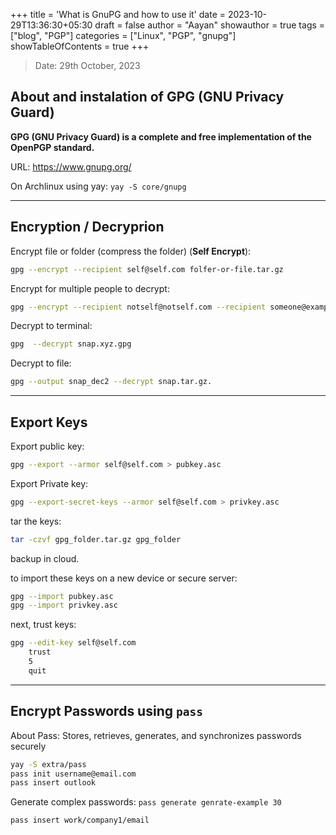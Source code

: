 +++
title = 'What is GnuPG and how to use it'
date = 2023-10-29T13:36:30+05:30
draft = false
author = "Aayan"
showauthor = true
tags = ["blog", "PGP"]
categories = ["Linux", "PGP", "gnupg"]
showTableOfContents = true
+++

> Date: 29th October, 2023

## About and instalation of GPG (GNU Privacy Guard)

**GPG (GNU Privacy Guard) is a complete and free implementation of the OpenPGP standard.**

URL: https://www.gnupg.org/

On Archlinux using yay: `yay -S core/gnupg`


---

## Encryption / Decryprion 

Encrypt file or folder (compress the folder) (**Self Encrypt**): 
```sh
gpg --encrypt --recipient self@self.com folfer-or-file.tar.gz
```

Encrypt for multiple people to decrypt: 
```sh
gpg --encrypt --recipient notself@notself.com --recipient someone@example.com xyz.txt
```

Decrypt to terminal: 
```sh
gpg  --decrypt snap.xyz.gpg
```

Decrypt to file: 
```sh
gpg --output snap_dec2 --decrypt snap.tar.gz.
```

---


## Export Keys

Export public key: 
```sh 
gpg --export --armor self@self.com > pubkey.asc
```
Export Private key: 
```sh
gpg --export-secret-keys --armor self@self.com > privkey.asc
```

tar the keys: 
```sh
tar -czvf gpg_folder.tar.gz gpg_folder
```

backup in cloud. 

to import these keys on a new device or secure server:

```sh
gpg --import pubkey.asc
gpg --import privkey.asc
```

next, trust keys: 

```bash
gpg --edit-key self@self.com
	trust
	5
	quit
```

---

## Encrypt Passwords using `pass`

About Pass: Stores, retrieves, generates, and synchronizes passwords securely

```sh
yay -S extra/pass
pass init username@email.com
pass insert outlook
```

Generate complex passwords: `pass generate genrate-example 30`

`pass insert work/company1/email`
